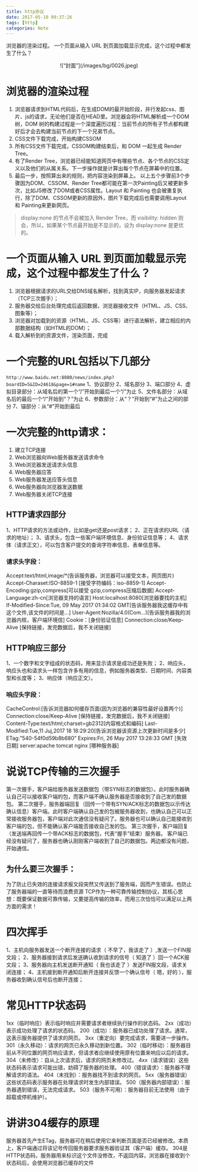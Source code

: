 ```yaml
---
title: http协议
date: 2017-05-10 09:37:26
tags: [http]
categories: Note
---
```


浏览器的渲染过程。
一个页面从输入 URL 到页面加载显示完成，这个过程中都发生了什么？

<div align=center>
![“封面”](/images/bg/0026.jpeg)
</div>
<!--more-->

# 浏览器的渲染过程
1. 浏览器请求到HTML代码后，在生成DOM的最开始阶段，并行发起css、图片、js的请求，无论他们是否在HEAD里。浏览器会将HTML解析成一个DOM树，DOM 树的构建过程是一个深度遍历过程：当前节点的所有子节点都构建好后才会去构建当前节点的下一个兄弟节点。
2. CSS文件下载完成，开始构建CSSOM
3. 所有CSS文件下载完成，CSSOM构建结束后，和 DOM 一起生成 Render Tree。
4. 有了Render Tree，浏览器已经能知道网页中有哪些节点、各个节点的CSS定义以及他们的从属关系。下一步操作就是计算出每个节点在屏幕中的位置。
5. 最后一步，按照算出来的规则，把内容渲染到屏幕上。
以上五个步骤前3个步骤因为DOM、CSSOM、Render Tree都可能在第一次Painting后又被更新多次，比如JS修改了DOM或者CSS属性。Layout 和 Painting 也会被重复执行，除了DOM、CSSOM更新的原因外，图片下载完成后也需要调用Layout 和 Painting来更新网页。
> display:none 的节点不会被加入 Render Tree，而 visibility: hidden 则会，所以，如果某个节点最开始是不显示的，设为 display:none 是更优的。

# 一个页面从输入 URL 到页面加载显示完成，这个过程中都发生了什么？
1. 浏览器根据请求的URL交给DNS域名解析，找到真实IP，向服务器发起请求（TCP三次握手）；
2. 服务器交给后台处理完成后返回数据，浏览器接收文件（HTML、JS、CSS、图象等）；
3. 浏览器对加载到的资源（HTML、JS、CSS等）进行语法解析，建立相应的内部数据结构（如HTML的DOM）；
4. 载入解析到的资源文件，渲染页面，完成

# 一个完整的URL包括以下几部分
`http://www.baidu.net:8080/news/index.php?boardID=5&ID=24618&page=1#name`
1、协议部分
2、域名部分
3、端口部分
4、虚拟目录部分：从域名后的第一个“/”开始到最后一个“/”为止
5、文件名部分：从域名后的最后一个“/”开始到“？”为止
6、参数部分：从“？”开始到“#”为止之间的部分
7、锚部分：从“#”开始到最后

# 一次完整的http请求：
1. 建立TCP连接
2. Web浏览器向Web服务器发送请求命令 
3. Web浏览器发送请求头信息 
4. Web服务器应答 
5. Web服务器发送应答头信息
6. Web服务器向浏览器发送数据 
7. Web服务器关闭TCP连接

## HTTP请求四部分
1、HTTP请求的方法或动作，比如是get还是post请求；
2、正在请求的URL（请求的地址）；
3、请求头，包含一些客户端环境信息、身份验证信息等；
4、请求体（请求正文），可以包含客户提交的查询字符串信息、表单信息等。

### 请求头字段：
Accept:text/html,image/*(告诉服务器，浏览器可以接受文本，网页图片)
Accept-Charaset:ISO-8859-1 [接受字符编码：iso-8859-1]
Accept-Encoding:gzip,compress[可以接受 gzip,compress压缩后数据]
Accept-Language:zh-cn[浏览器支持的语言]
Host:localhost:8080[浏览器要找的主机]
If-Modified-Since:Tue, 09 May 2017 01:34:02 GMT[告诉服务器我这缓存中有这个文件,该文件的时间是…]
User-Agent:Nozilla/4.0(Com…)[告诉服务器我的浏览器内核，客户端环境信]
Cookie：[身份验证信息]
Connection:close/Keep-Alive [保持链接，发完数据后，我不关闭链接]

## HTTP响应三部分
1、一个数字和文字组成的状态码，用来显示请求是成功还是失败；
2、响应头，响应头也和请求头一样包含许多有用的信息，例如服务器类型、日期时间、内容类型和长度等；
3、响应体（响应正文）。

### 响应头字段：
CacheControl:[告诉浏览器如何缓存页面(因为浏览器的兼容性最好设置两个)]
Connection:close/Keep-Alive [保持链接，发完数据后，我不关闭链接]
Content-Type:text/html;charset=gb2312[内容格式和编码]
Last-Modified:Tue,11 Juj,2017 18 18:29:20[告诉浏览器该资源上次更新时间是多少]
ETag:”540-54f0d59b8b680”
Expires:Fri, 26 May 2017 13:28:33 GMT [失效日期]
server:apache tomcat nginx [哪种服务器]
# 说说TCP传输的三次握手
第一次握手，客户端给服务器发送数据包（带SYN标志的数据包）。此时服务器确认自己可以接收客户端的包，而客户端不确认服务器是否接收到了自己发的数据包。
第二次握手，服务器端回复（回传一个带有SYN/ACK标志的数据包以示传达确认信息）客户端。此时客户端确认自己发的包被服务器收到，也确认自己可以正常接收服务器包，客户端对此次通信没有疑问了。服务器也可以确认自己能接收到客户端的包，但不能确认客户端能否接收自己发的包。
第三次握手，客户端回复（发送端再回传一个带ACK标志的数据包，代表“握手”结束）服务器。 客户端已经没有疑问了，服务器也确认刚刚客户端收到了自己的数据包。两边都没有问题，开始通信。
## 为什么要三次握手：
为了防止已失效的连接请求报文段突然又传送到了服务端，因而产生错误。也防止了服务器端的一直等待而浪费资源
TCP作为一种可靠传输控制协议，其核心思想：既要保证数据可靠传输，又要提高传输的效率，而用三次恰恰可以满足以上两方面的需求！
# 四次挥手
1、主机向服务器发送一个断开连接的请求（ 不早了，我该走了 ）,发送一个FIN报文段；
2、服务器接到请求后发送确认收到请求的信号（ 知道了 ）回一个ACK报文段；
3、服务器向主机发送断开通知（ 我也该走了 ）发送FIN报文段，请求关闭连接；
4、主机接到断开通知后断开连接并反馈一个确认信号（ 嗯，好的 ），服务器收到确认信号后也断开连接；
# 常见HTTP状态码
1xx（临时响应）表示临时响应并需要请求者继续执行操作的状态码。
2xx（成功）表示成功处理了请求的状态码。
200（成功）：服务器已成功处理了请求。通常，这表示服务器提供了请求的网页。
3xx（重定向）要完成请求，需要进一步操作。
301（永久移动）：请求的网页已永久移动到新位置。
302（临时移动）：服务器目前从不同位置的网页响应请求，但请求者应继续使用原有位置来响应以后的请求。
304（未修改）：自从上次请求后，请求的网页未修改过。
4xx（请求错误）这些状态码表示请求可能出错，妨碍了服务器的处理。
400（错误请求）：服务器不理解请求的语法。
404（未找到）：服务器找不到请求的网页。
5xx（服务器错误）这些状态码表示服务器在处理请求时发生内部错误。
500（服务器内部错误）：服务器遇到错误，无法完成请求。
503（服务不可用）：服务器目前无法使用（由于超载或停机维护）。
# 讲讲304缓存的原理
服务器首先产生ETag，服务器可在稍后使用它来判断页面是否已经被修改。本质上，客户端通过将该记号传回服务器要求服务器验证其（客户端）缓存。
304是HTTP状态码，服务器用来标识这个文件没修改，不返回内容，浏览器在接收到个状态码后，会使用浏览器已缓存的文件

